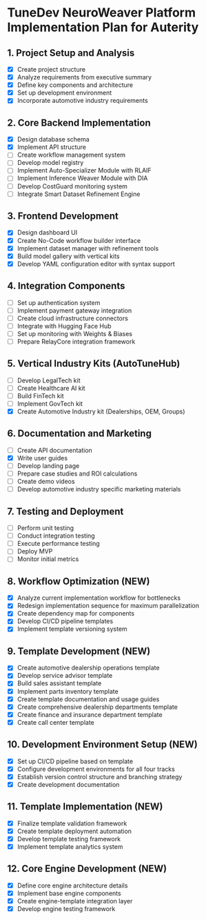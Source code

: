 # TuneDev NeuroWeaver Platform Implementation Plan for Auterity

## 1. Project Setup and Analysis
- [x] Create project structure
- [x] Analyze requirements from executive summary
- [x] Define key components and architecture
- [x] Set up development environment
- [x] Incorporate automotive industry requirements

## 2. Core Backend Implementation
- [x] Design database schema
- [x] Implement API structure
- [ ] Create workflow management system
- [ ] Develop model registry
- [ ] Implement Auto-Specializer Module with RLAIF
- [ ] Implement Inference Weaver Module with DIA
- [ ] Develop CostGuard monitoring system
- [ ] Integrate Smart Dataset Refinement Engine

## 3. Frontend Development
- [x] Design dashboard UI
- [x] Create No-Code workflow builder interface
- [x] Implement dataset manager with refinement tools
- [x] Build model gallery with vertical kits
- [x] Develop YAML configuration editor with syntax support

## 4. Integration Components
- [ ] Set up authentication system
- [ ] Implement payment gateway integration
- [ ] Create cloud infrastructure connectors
- [ ] Integrate with Hugging Face Hub
- [ ] Set up monitoring with Weights & Biases
- [ ] Prepare RelayCore integration framework

## 5. Vertical Industry Kits (AutoTuneHub)
- [ ] Develop LegalTech kit
- [ ] Create Healthcare AI kit
- [ ] Build FinTech kit
- [ ] Implement GovTech kit
- [x] Create Automotive Industry kit (Dealerships, OEM, Groups)

## 6. Documentation and Marketing
- [ ] Create API documentation
- [x] Write user guides
- [ ] Develop landing page
- [ ] Prepare case studies and ROI calculations
- [ ] Create demo videos
- [ ] Develop automotive industry specific marketing materials

## 7. Testing and Deployment
- [ ] Perform unit testing
- [ ] Conduct integration testing
- [ ] Execute performance testing
- [ ] Deploy MVP
- [ ] Monitor initial metrics

## 8. Workflow Optimization (NEW)
- [x] Analyze current implementation workflow for bottlenecks
- [x] Redesign implementation sequence for maximum parallelization
- [x] Create dependency map for components
- [x] Develop CI/CD pipeline templates
- [x] Implement template versioning system

## 9. Template Development (NEW)
- [x] Create automotive dealership operations template
- [x] Develop service advisor template
- [x] Build sales assistant template
- [x] Implement parts inventory template
- [x] Create template documentation and usage guides
- [x] Create comprehensive dealership departments template
- [x] Create finance and insurance department template
- [x] Create call center template

## 10. Development Environment Setup (NEW)
- [x] Set up CI/CD pipeline based on template
- [x] Configure development environments for all four tracks
- [x] Establish version control structure and branching strategy
- [x] Create development documentation

## 11. Template Implementation (NEW)
- [x] Finalize template validation framework
- [x] Create template deployment automation
- [x] Develop template testing framework
- [x] Implement template analytics system

## 12. Core Engine Development (NEW)
- [x] Define core engine architecture details
- [x] Implement base engine components
- [x] Create engine-template integration layer
- [x] Develop engine testing framework